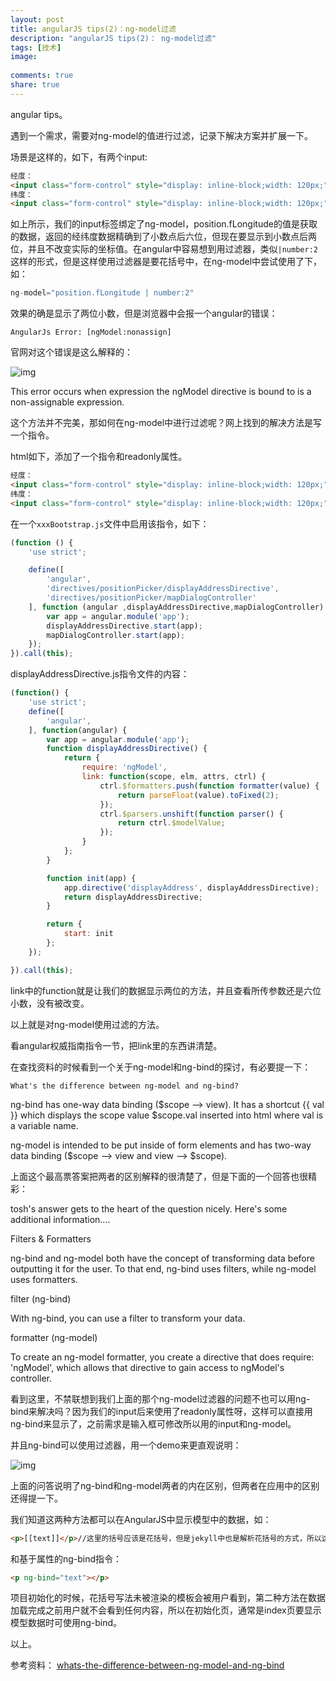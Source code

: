 ```yaml
---
layout: post
title: angularJS tips(2)：ng-model过滤
description: "angularJS tips(2)： ng-model过滤"
tags: [技术]
image:
  
comments: true
share: true
---
```


angular tips。

遇到一个需求，需要对ng-model的值进行过滤，记录下解决方案并扩展一下。

<!-- more -->

场景是这样的，如下，有两个input:

```html
经度：
<input class="form-control" style="display: inline-block;width: 120px;" ng-model="position.fLongitude"/> 
纬度：
<input class="form-control" style="display: inline-block;width: 120px;" ng-model="position.fLatitude"/>
```

如上所示，我们的input标签绑定了ng-model，position.fLongitude的值是获取的数据，返回的经纬度数据精确到了小数点后六位，但现在要显示到小数点后两位，并且不改变实际的坐标值。在angular中容易想到用过滤器，类似`|number:2`这样的形式，但是这样使用过滤器是要花括号中，在ng-model中尝试使用了下，如：

```js
ng-model="position.fLongitude | number:2"
```

效果的确是显示了两位小数，但是浏览器中会报一个angular的错误：

```
AngularJs Error: [ngModel:nonassign]
```

官网对这个错误是这么解释的：

![img]({{site.url}}images/article/2016-11-27/1.png)

This error occurs when expression the ngModel directive is bound to is a non-assignable expression.

这个方法并不完美，那如何在ng-model中进行过滤呢？网上找到的解决方法是写一个指令。

html如下，添加了一个指令和readonly属性。

```html
经度：
<input class="form-control" style="display: inline-block;width: 120px;" ng-model="position.fLongitude" display-address readonly/> 
纬度：
<input class="form-control" style="display: inline-block;width: 120px;" ng-model="position.fLatitude" display-address readonly/>
```

在一个``xxxBootstrap.js``文件中启用该指令，如下：

```js
(function () {
    'use strict';

    define([
        'angular',
        'directives/positionPicker/displayAddressDirective',
        'directives/positionPicker/mapDialogController'
    ], function (angular ,displayAddressDirective,mapDialogController) {
        var app = angular.module('app');
        displayAddressDirective.start(app);
        mapDialogController.start(app);
    });
}).call(this);
```

displayAddressDirective.js指令文件的内容：

```js
(function() {
    'use strict';
    define([
        'angular',
    ], function(angular) {
        var app = angular.module('app');
        function displayAddressDirective() {
            return {
                require: 'ngModel',
                link: function(scope, elm, attrs, ctrl) {                        
                    ctrl.$formatters.push(function formatter(value) {
                        return parseFloat(value).toFixed(2);
                    });
                    ctrl.$parsers.unshift(function parser() {
                        return ctrl.$modelValue;
                    });
                }
            };
        }

        function init(app) {
            app.directive('displayAddress', displayAddressDirective);
            return displayAddressDirective;
        }

        return {
            start: init
        };
    });

}).call(this);
```

link中的function就是让我们的数据显示两位的方法，并且查看所传参数还是六位小数，没有被改变。

以上就是对ng-model使用过滤的方法。

看angular权威指南指令一节，把link里的东西讲清楚。

在查找资料的时候看到一个关于ng-model和ng-bind的探讨，有必要提一下：

```
What's the difference between ng-model and ng-bind?
```

ng-bind has one-way data binding ($scope --> view). It has a shortcut {{ val }} which displays the scope value $scope.val inserted into html where val is a variable name.

ng-model is intended to be put inside of form elements and has two-way data binding ($scope --> view and view --> $scope).

上面这个最高票答案把两者的区别解释的很清楚了，但是下面的一个回答也很精彩：

tosh's answer gets to the heart of the question nicely. Here's some additional information....

Filters & Formatters

ng-bind and ng-model both have the concept of transforming data before outputting it for the user. To that end, ng-bind uses filters, while ng-model uses formatters.

filter (ng-bind)

With ng-bind, you can use a filter to transform your data.

formatter (ng-model)

To create an ng-model formatter, you create a directive that does require: 'ngModel', which allows that directive to gain access to ngModel's controller.

看到这里，不禁联想到我们上面的那个ng-model过滤器的问题不也可以用ng-bind来解决吗？因为我们的input后来使用了readonly属性呀，这样可以直接用ng-bind来显示了，之前需求是输入框可修改所以用的input和ng-model。

并且ng-bind可以使用过滤器，用一个demo来更直观说明：

![img]({{site.url}}images/article/2016-11-27/2.png)

上面的问答说明了ng-bind和ng-model两者的内在区别，但两者在应用中的区别还得提一下。

我们知道这两种方法都可以在AngularJS中显示模型中的数据，如：

```html
<p>[[text]]</p>//这里的括号应该是花括号，但是jekyll中也是解析花括号的方式，所以这里换了一下
```
和基于属性的ng-bind指令：

```html
<p ng-bind="text"></p>
```

项目初始化的时候，花括号写法未被渲染的模板会被用户看到，第二种方法在数据加载完成之前用户就不会看到任何内容，所以在初始化页，通常是index页要显示模型数据时可使用ng-bind。

以上。

参考资料：
[whats-the-difference-between-ng-model-and-ng-bind](http://stackoverflow.com/questions/12419619/whats-the-difference-between-ng-model-and-ng-bind)

